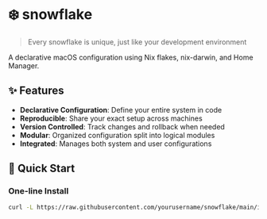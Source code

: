 # ❄️ snowflake

> Every snowflake is unique, just like your development environment

A declarative macOS configuration using Nix flakes, nix-darwin, and Home Manager.

## ✨ Features

- **Declarative Configuration**: Define your entire system in code
- **Reproducible**: Share your exact setup across machines
- **Version Controlled**: Track changes and rollback when needed
- **Modular**: Organized configuration split into logical modules
- **Integrated**: Manages both system and user configurations

## 🚀 Quick Start

### One-line Install
```bash
curl -L https://raw.githubusercontent.com/yourusername/snowflake/main/install.sh | bash